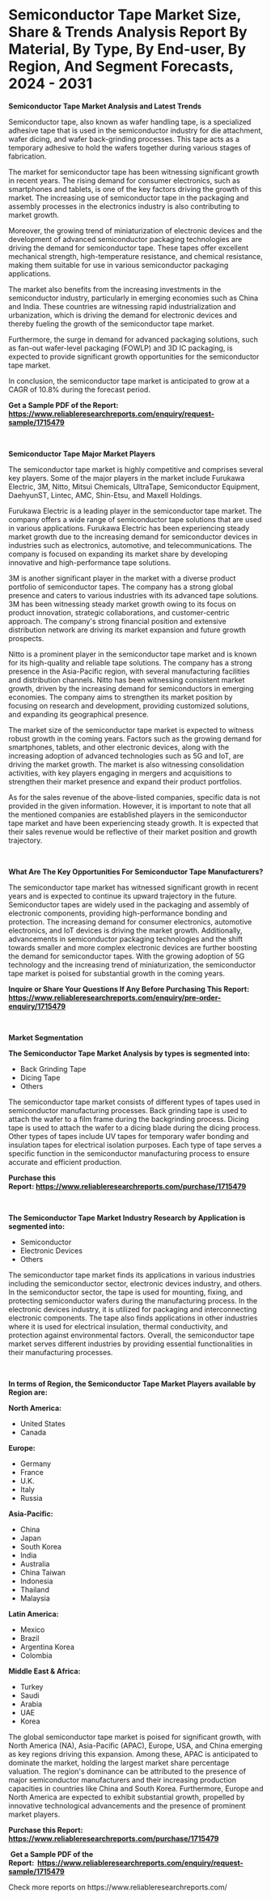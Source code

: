 <p><h1>Semiconductor Tape Market Size, Share & Trends Analysis Report By Material, By Type, By End-user, By Region, And Segment Forecasts, 2024 - 2031</h1></p><p><strong>Semiconductor Tape Market Analysis and Latest Trends</strong></p>
<p><p>Semiconductor tape, also known as wafer handling tape, is a specialized adhesive tape that is used in the semiconductor industry for die attachment, wafer dicing, and wafer back-grinding processes. This tape acts as a temporary adhesive to hold the wafers together during various stages of fabrication.</p><p>The market for semiconductor tape has been witnessing significant growth in recent years. The rising demand for consumer electronics, such as smartphones and tablets, is one of the key factors driving the growth of this market. The increasing use of semiconductor tape in the packaging and assembly processes in the electronics industry is also contributing to market growth.</p><p>Moreover, the growing trend of miniaturization of electronic devices and the development of advanced semiconductor packaging technologies are driving the demand for semiconductor tape. These tapes offer excellent mechanical strength, high-temperature resistance, and chemical resistance, making them suitable for use in various semiconductor packaging applications.</p><p>The market also benefits from the increasing investments in the semiconductor industry, particularly in emerging economies such as China and India. These countries are witnessing rapid industrialization and urbanization, which is driving the demand for electronic devices and thereby fueling the growth of the semiconductor tape market.</p><p>Furthermore, the surge in demand for advanced packaging solutions, such as fan-out wafer-level packaging (FOWLP) and 3D IC packaging, is expected to provide significant growth opportunities for the semiconductor tape market.</p><p>In conclusion, the semiconductor tape market is anticipated to grow at a CAGR of 10.8% during the forecast period.</p></p>
<p><strong>Get a Sample PDF of the Report:&nbsp; <a href="https://www.reliableresearchreports.com/enquiry/request-sample/1715479">https://www.reliableresearchreports.com/enquiry/request-sample/1715479</a></strong></p>
<p>&nbsp;</p>
<p><strong>Semiconductor Tape Major Market Players</strong></p>
<p><p>The semiconductor tape market is highly competitive and comprises several key players. Some of the major players in the market include Furukawa Electric, 3M, Nitto, Mitsui Chemicals, UltraTape, Semiconductor Equipment, DaehyunST, Lintec, AMC, Shin-Etsu, and Maxell Holdings.</p><p>Furukawa Electric is a leading player in the semiconductor tape market. The company offers a wide range of semiconductor tape solutions that are used in various applications. Furukawa Electric has been experiencing steady market growth due to the increasing demand for semiconductor devices in industries such as electronics, automotive, and telecommunications. The company is focused on expanding its market share by developing innovative and high-performance tape solutions.</p><p>3M is another significant player in the market with a diverse product portfolio of semiconductor tapes. The company has a strong global presence and caters to various industries with its advanced tape solutions. 3M has been witnessing steady market growth owing to its focus on product innovation, strategic collaborations, and customer-centric approach. The company's strong financial position and extensive distribution network are driving its market expansion and future growth prospects.</p><p>Nitto is a prominent player in the semiconductor tape market and is known for its high-quality and reliable tape solutions. The company has a strong presence in the Asia-Pacific region, with several manufacturing facilities and distribution channels. Nitto has been witnessing consistent market growth, driven by the increasing demand for semiconductors in emerging economies. The company aims to strengthen its market position by focusing on research and development, providing customized solutions, and expanding its geographical presence.</p><p>The market size of the semiconductor tape market is expected to witness robust growth in the coming years. Factors such as the growing demand for smartphones, tablets, and other electronic devices, along with the increasing adoption of advanced technologies such as 5G and IoT, are driving the market growth. The market is also witnessing consolidation activities, with key players engaging in mergers and acquisitions to strengthen their market presence and expand their product portfolios.</p><p>As for the sales revenue of the above-listed companies, specific data is not provided in the given information. However, it is important to note that all the mentioned companies are established players in the semiconductor tape market and have been experiencing steady growth. It is expected that their sales revenue would be reflective of their market position and growth trajectory.</p></p>
<p>&nbsp;</p>
<p><strong>What Are The Key Opportunities For Semiconductor Tape Manufacturers?</strong></p>
<p><p>The semiconductor tape market has witnessed significant growth in recent years and is expected to continue its upward trajectory in the future. Semiconductor tapes are widely used in the packaging and assembly of electronic components, providing high-performance bonding and protection. The increasing demand for consumer electronics, automotive electronics, and IoT devices is driving the market growth. Additionally, advancements in semiconductor packaging technologies and the shift towards smaller and more complex electronic devices are further boosting the demand for semiconductor tapes. With the growing adoption of 5G technology and the increasing trend of miniaturization, the semiconductor tape market is poised for substantial growth in the coming years.</p></p>
<p><strong>Inquire or Share Your Questions If Any Before Purchasing This Report: <a href="https://www.reliableresearchreports.com/enquiry/pre-order-enquiry/1715479">https://www.reliableresearchreports.com/enquiry/pre-order-enquiry/1715479</a></strong></p>
<p>&nbsp;</p>
<p><strong>Market Segmentation</strong></p>
<p><strong>The Semiconductor Tape Market Analysis by types is segmented into:</strong></p>
<p><ul><li>Back Grinding Tape</li><li>Dicing Tape</li><li>Others</li></ul></p>
<p><p>The semiconductor tape market consists of different types of tapes used in semiconductor manufacturing processes. Back grinding tape is used to attach the wafer to a film frame during the backgrinding process. Dicing tape is used to attach the wafer to a dicing blade during the dicing process. Other types of tapes include UV tapes for temporary wafer bonding and insulation tapes for electrical isolation purposes. Each type of tape serves a specific function in the semiconductor manufacturing process to ensure accurate and efficient production.</p></p>
<p><strong>Purchase this Report:&nbsp;<a href="https://www.reliableresearchreports.com/purchase/1715479">https://www.reliableresearchreports.com/purchase/1715479</a></strong></p>
<p>&nbsp;</p>
<p><strong>The Semiconductor Tape Market Industry Research by Application is segmented into:</strong></p>
<p><ul><li>Semiconductor</li><li>Electronic Devices</li><li>Others</li></ul></p>
<p><p>The semiconductor tape market finds its applications in various industries including the semiconductor sector, electronic devices industry, and others. In the semiconductor sector, the tape is used for mounting, fixing, and protecting semiconductor wafers during the manufacturing process. In the electronic devices industry, it is utilized for packaging and interconnecting electronic components. The tape also finds applications in other industries where it is used for electrical insulation, thermal conductivity, and protection against environmental factors. Overall, the semiconductor tape market serves different industries by providing essential functionalities in their manufacturing processes.</p></p>
<p>&nbsp;</p>
<p><strong>In terms of Region, the Semiconductor Tape Market Players available by Region are:</strong></p>
<p>
    <p> <strong> North America: </strong>
        <ul>
            <li>United States</li>
            <li>Canada</li>
        </ul>
        </p> 
    <p> <strong> Europe: </strong>
        <ul>
            <li>Germany</li>
            <li>France</li>
            <li>U.K.</li>
            <li>Italy</li>
            <li>Russia</li>
        </ul>
        </p> 
    <p> <strong> Asia-Pacific: </strong>
        <ul>
            <li>China</li>
            <li>Japan</li>
            <li>South Korea</li>
            <li>India</li>
            <li>Australia</li>
            <li>China Taiwan</li>
            <li>Indonesia</li>
            <li>Thailand</li>
            <li>Malaysia</li>
        </ul>
        </p> 
    <p> <strong> Latin America: </strong>
        <ul>
            <li>Mexico</li>
            <li>Brazil</li>
            <li>Argentina Korea</li>
            <li>Colombia</li>
        </ul>
        </p> 
    <p> <strong> Middle East & Africa: </strong>
        <ul>
            <li>Turkey</li>
            <li>Saudi</li>
            <li>Arabia</li>
            <li>UAE</li>
            <li>Korea</li>
        </ul>
    </p>
    </p>
<p><p>The global semiconductor tape market is poised for significant growth, with North America (NA), Asia-Pacific (APAC), Europe, USA, and China emerging as key regions driving this expansion. Among these, APAC is anticipated to dominate the market, holding the largest market share percentage valuation. The region's dominance can be attributed to the presence of major semiconductor manufacturers and their increasing production capacities in countries like China and South Korea. Furthermore, Europe and North America are expected to exhibit substantial growth, propelled by innovative technological advancements and the presence of prominent market players.</p></p>
<p><strong>Purchase this Report: <a href="https://www.reliableresearchreports.com/purchase/1715479">https://www.reliableresearchreports.com/purchase/1715479</a></strong></p>
<p>&nbsp;<strong>Get a Sample PDF of the Report:&nbsp;&nbsp;<a href="https://www.reliableresearchreports.com/enquiry/request-sample/1715479">https://www.reliableresearchreports.com/enquiry/request-sample/1715479</a></strong></p>
<p><strong></strong></p>
<p>Check more reports on https://www.reliableresearchreports.com/</p>